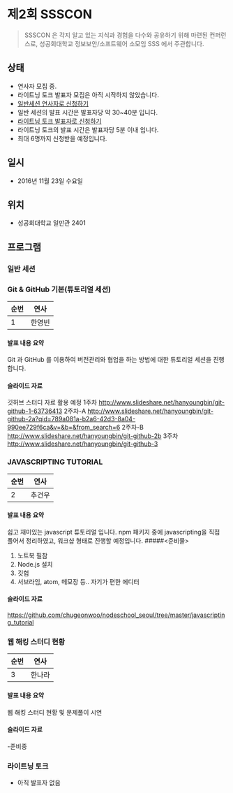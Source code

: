# 제2회 SSSCON

> SSSCON 은 각지 알고 있는 지식과 경험을 다수와 공유하기 위해 마련된 컨퍼런스로, 성공회대학교 정보보안/소프트웨어 소모임 SSS 에서 주관합니다.

## 상태
- 연사자 모집 중.
- 라이트닝 토크 발표자 모집은 아직 시작하지 않았습니다.
- [일반세션 연사자로 신청하기](https://docs.google.com/forms/d/e/1FAIpQLSeN-Ky4amh6Zqd9r01gPpHows2cM61RkoViTUpJAB36Az8YNw/viewform)
 - 일반 세션의 발표 시간은 발표자당 약 30~40분 입니다.
- [라이트닝 토크 발표자로 신청하기](https://docs.google.com/forms/d/e/1FAIpQLSf0IHTOtFHV7o0LAHQYS67T-8r6rOQOOQCWYH6iJR7QMThFnA/viewform)
 - 라이트닝 토크의 발표 시간은 발표자당 5분 이내 입니다.
 - 최대 6명까지 신청받을 예정입니다.

## 일시
- 2016년 11월 23일 수요일

## 위치
- 성공회대학교 일만관 2401

## 프로그램

### 일반 세션
### Git & GitHub 기본(튜토리얼 세션)
순번|연사
--- | ---
1 | 한영빈
#### 발표 내용 요약
Git 과 GitHub 를 이용하여 버전관리와 협업을 하는 방법에 대한 튜토리얼 세션을 진행합니다.
#### 슬라이드 자료
깃허브 스터디 자료 활용 예정
1주차
http://www.slideshare.net/hanyoungbin/git-github-1-63736413
2주차-A http://www.slideshare.net/hanyoungbin/git-github-2a?qid=789a081a-b2a6-42d3-8a04-990ee729f6ca&v=&b=&from_search=6
2주차-B
http://www.slideshare.net/hanyoungbin/git-github-2b
3주차
http://www.slideshare.net/hanyoungbin/git-github-3

### JAVASCRIPTING TUTORIAL
순번|연사
--- | ---
2 | 추건우
#### 발표 내용 요약
쉽고 재미있는 javascript 튜토리얼 입니다.
npm 패키지 중에 javascripting을 직접 풀어서 정리하였고, 워크샵 형태로 진행할 예정입니다.
#####<준비물>
1. 노트북 필참
2. Node.js 설치
3. 깃헙
4. 서브라임, atom, 메모장 등.. 자기가 편한 에디터
#### 슬라이드 자료
https://github.com/chugeonwoo/nodeschool_seoul/tree/master/javascripting_tutorial

### 웹 해킹 스터디 현황
순번|연사
--- | ---
3 | 한나라
#### 발표 내용 요약
웹 해킹 스터디 현황 및 문제풀이 시연
#### 슬라이드 자료
-준비중

### 라이트닝 토크
- 아직 발표자 없음
